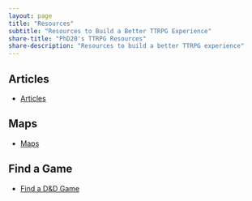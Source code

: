 ```yaml
---
layout: page
title: "Resources"
subtitle: "Resources to Build a Better TTRPG Experience"
share-title: "PhD20's TTRPG Resources"
share-description: "Resources to build a better TTRPG experience"
---
```


## Articles

- [Articles]({{site.baseurl}}/)

## Maps

- [Maps]({{site.baseurl}}/maps)

## Find a Game

- [Find a D&D Game](https://startplaying.games/gm/phd20)
